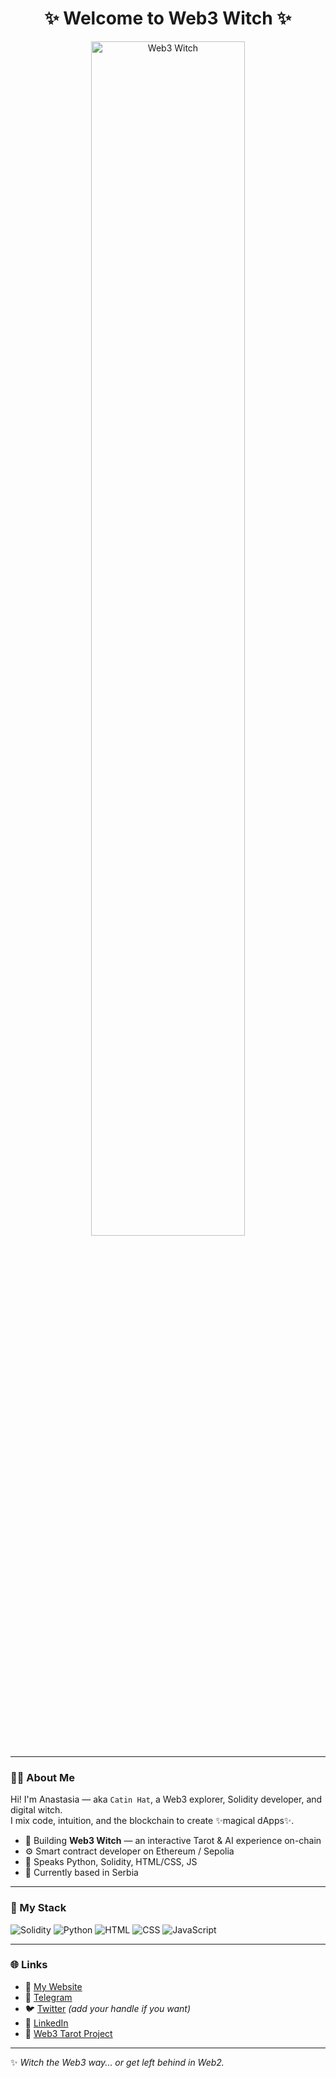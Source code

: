 <h1 align="center">✨ Welcome to Web3 Witch ✨</h1>

<p align="center">
  <img src="banner.jpg" alt="Web3 Witch" width="70%">

</p>

---

### 🧙‍♀️ About Me

Hi! I'm Anastasia — aka `Catin Hat`, a Web3 explorer, Solidity developer, and digital witch.  
I mix code, intuition, and the blockchain to create ✨magical dApps✨.

- 🔮 Building **Web3 Witch** — an interactive Tarot & AI experience on-chain
- ⚙️ Smart contract developer on Ethereum / Sepolia
- 💬 Speaks Python, Solidity, HTML/CSS, JS
- 📍 Currently based in Serbia

---

### 🔧 My Stack

![Solidity](https://img.shields.io/badge/-Solidity-363636?style=flat&logo=solidity)
![Python](https://img.shields.io/badge/-Python-3776AB?style=flat&logo=python&logoColor=white)
![HTML](https://img.shields.io/badge/-HTML5-E34F26?style=flat&logo=html5&logoColor=white)
![CSS](https://img.shields.io/badge/-CSS3-1572B6?style=flat&logo=css3)
![JavaScript](https://img.shields.io/badge/-JavaScript-F7DF1E?style=flat&logo=javascript&logoColor=black)

---

### 🌐 Links

- 🔗 [My Website](https://witchweb3.com)
- 💬 [Telegram](https://t.me/NastaKasi)
- 🐦 [Twitter](https://twitter.com/) *(add your handle if you want)*
- 💼 [LinkedIn](https://www.linkedin.com/feed/)
- 🎴 [Web3 Tarot Project](https://github.com/nasta11/web3-witch)

---

✨ *Witch the Web3 way... or get left behind in Web2.*  

